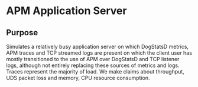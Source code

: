 # APM Application Server

## Purpose

Simulates a relatively busy application server on which DogStatsD metrics, APM
traces and TCP streamed logs are present on which the client user has mostly
transitioned to the use of APM over DogStatsD and TCP listener logs, although
not entirely replacing these sources of metrics and logs. Traces represent the
majority of load. We make claims about throughput, UDS packet loss and memory,
CPU resource consumption.
